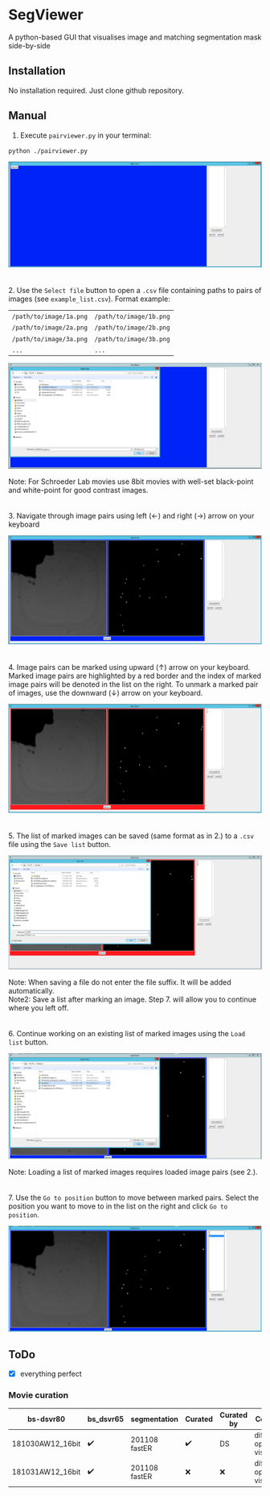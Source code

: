 # SegViewer
A python-based GUI that visualises image and matching segmentation mask side-by-side

## Installation
No installation required. Just clone github repository.

## Manual
1. Execute `pairviewer.py` in your terminal:

```bash
python ./pairviewer.py
```

![Alt text](./images/1.png "Start-up screen")
\
\
\
2. Use the `Select file` button to open a `.csv` file containing paths to pairs of images (see `example_list.csv`). Format example:

|                        |                        |
|----------------------- | -----------------------|
|`/path/to/image/1a.png` | `/path/to/image/1b.png`|
|`/path/to/image/2a.png` | `/path/to/image/2b.png`|
|`/path/to/image/3a.png` | `/path/to/image/3b.png`|
|`...`                   | `...`                  |

![Alt text](./images/2.png "File selection")

Note: For Schroeder Lab movies use 8bit movies with well-set black-point and white-point for good contrast
images.
\
\
\
3. Navigate through image pairs using left (&#8592;) and right (&#8594;) arrow on your keyboard

![Alt text](./images/3.png "Navigate through images")
\
\
\
4. Image pairs can be marked using upward (&#8593;) arrow on your keyboard. Marked image pairs are highlighted by
   a red border and the index of marked image pairs will be denoted in the list on the right. To unmark a marked
   pair of images, use the downward (&#8595;) arrow on your keyboard.

![Alt text](./images/4.png "Mark images")
\
\
\
5. The list of marked images can be saved (same format as in 2.) to a `.csv` file using the `Save list` button.

![Alt text](./images/5.png "Save marked pairs")

Note: When saving a file do not enter the file suffix. It will be added automatically.\
Note2: Save a list after marking an image. Step 7. will allow you to continue where you left off.
\
\
\
6. Continue working on an existing list of marked images using the `Load list` button.

![Alt text](./images/6.png "Load marked pairs")

Note: Loading a list of marked images requires loaded image pairs (see 2.).
\
\
\
7. Use the `Go to position` button to move between marked pairs. Select the position you want to move to in the
   list on the right and click `Go to position`.

![Alt text](./images/7.png "Go to position")

## ToDo
- [x] everything perfect

### Movie curation

| bs-dsvr80 | bs_dsvr65 | segmentation  | Curated | Curated by  | Comment |
|-----------|-----------|---------------|---------|-------------|---------|
|181030AW12_16bit|:heavy_check_mark:|201108 fastER|:heavy_check_mark:|DS|differential opacity visible|
|181031AW12_16bit|:heavy_check_mark:|201108 fastER|:x:|:x:|differential opacity visible|

